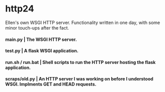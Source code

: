 # http24

Ellen's own WSGI HTTP server. Functionality written in one day, with some minor touch-ups after the fact.

#### main.py | The WSGI HTTP server.
#### test.py | A flask WSGI application.
#### run.sh / run.bat | Shell scripts to run the HTTP server hosting the flask application.
#### scraps/old.py | An HTTP server I was working on before I understood WSGI. Implments GET and HEAD requests.
